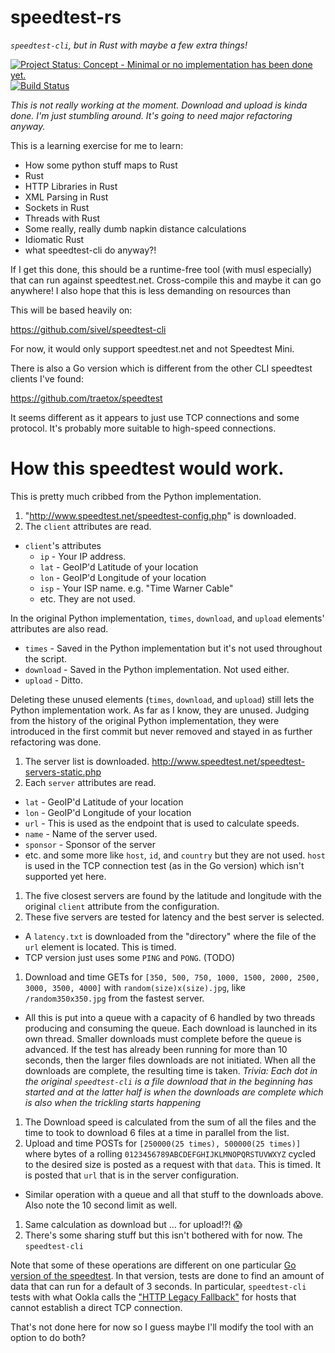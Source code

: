 # speedtest-rs

*`speedtest-cli`, but in Rust with maybe a few extra things!*

[![Project Status: Concept - Minimal or no implementation has been done yet.](http://www.repostatus.org/badges/0.1.0/concept.svg)](http://www.repostatus.org/#concept)
[![Build Status](https://travis-ci.org/nelsonjchen/speedtest-rs.svg?branch=master)](https://travis-ci.org/nelsonjchen/speedtest-rs)

*This is not really working at the moment. Download and upload is kinda done. I'm just stumbling around. It's going to need major refactoring anyway.*

This is a learning exercise for me to learn:

* How some python stuff maps to Rust
* Rust
* HTTP Libraries in Rust
* XML Parsing in Rust
* Sockets in Rust
* Threads with Rust
* Some really, really dumb napkin distance calculations
* Idiomatic Rust
* what speedtest-cli do anyway?!

If I get this done, this should be a runtime-free tool (with musl especially) that can run against
speedtest.net. Cross-compile this and maybe it can go anywhere! I also hope that this is less demanding on resources than

This will be based heavily on:

https://github.com/sivel/speedtest-cli

For now, it would only support speedtest.net and not Speedtest Mini.

There is also a Go version which is different from the other CLI speedtest clients I've found:

https://github.com/traetox/speedtest

It seems different as it appears to just use TCP connections and some protocol. It's probably more suitable to high-speed connections.

# How this speedtest would work.

This is pretty much cribbed from the Python implementation.

1. "http://www.speedtest.net/speedtest-config.php" is downloaded.
1. The `client` attributes are read.
  * `client`'s attributes
    * `ip` - Your IP address.
    * `lat` - GeoIP'd Latitude of your location
    * `lon` - GeoIP'd Longitude of your location
    * `isp` - Your ISP name. e.g. "Time Warner Cable"
    * etc. They are not used.

  In the original Python implementation, `times`, `download`, and `upload`
  elements' attributes are also read.

  * `times` - Saved in the Python implementation but it's not used throughout
    the script.
  * `download` - Saved in the Python implementation. Not used either.
  * `upload` - Ditto.

Deleting these unused elements (`times`, `download`, and `upload`) still lets
the Python implementation work. As far as I know, they are unused. Judging
from the history of the original Python implementation, they were introduced
in the first commit but never removed and stayed in as further refactoring
was done.

1. The server list is downloaded. http://www.speedtest.net/speedtest-servers-static.php
1. Each `server` attributes are read.
  * `lat` - GeoIP'd Latitude of your location
  * `lon` - GeoIP'd Longitude of your location
  * `url` - This is used as the endpoint that is used to calculate speeds.
  * `name` - Name of the server used.
  * `sponsor` - Sponsor of the server
  * etc. and some more like `host`, `id`, and `country` but they are not used. `host` is used in the TCP connection test (as in the Go version) which isn't supported yet here.
1. The five closest servers are found by the latitude and longitude with the
   original `client` attribute from the configuration.
1. These five servers are tested for latency and the best server is selected.
  * A `latency.txt` is downloaded from the "directory" where the file of the `url` element is located. This is timed.
  * TCP version just uses some `PING` and `PONG`. (TODO)
1. Download and time GETs for `[350, 500, 750, 1000, 1500, 2000, 2500, 3000, 3500, 4000]` with `random(size)x(size).jpg`, like `/random350x350.jpg` from the fastest server.
  * All this is put into a queue with a capacity of 6 handled by two threads producing and consuming the queue. Each download is launched in its own thread. Smaller downloads must complete before the queue is advanced. If the test has already been running for more than 10 seconds, then the larger files downloads are not initiated. When all the downloads are complete, the resulting time is taken. *Trivia: Each dot in the original `speedtest-cli` is a file download that in the beginning has started and at the latter half is when the downloads are complete which is also when the trickling starts happening*
1. The Download speed is calculated from the sum of all the files and the time to took to download 6 files at a time in parallel from the list.
1. Upload and time POSTs for `[250000(25 times), 500000(25 times)]` where bytes of a rolling `0123456789ABCDEFGHIJKLMNOPQRSTUVWXYZ` cycled to the desired size is posted as a request with that `data`. This is timed. It is posted that `url` that is in the server configuration.
  * Similar operation with a queue and all that stuff to the downloads above. Also note the 10 second limit as well.
1. Same calculation as download but ... for upload!?! :scream:
1. There's some sharing stuff but this isn't bothered with for now. The `speedtest-cli`

Note that some of these operations are different on one particular [Go version of the speedtest](https://github.com/traetox/speedtest/blob/master/speedtestdotnet/actions.go). In that version, tests are done to find an amount of data that can run for a default of 3 seconds. In particular, `speedtest-cli` tests with what Ookla calls the ["HTTP Legacy Fallback"](http://www.ookla.com/support/a84541858) for hosts that cannot establish a direct TCP connection.

That's not done here for now so I guess maybe I'll modify the tool with an option to do both?
